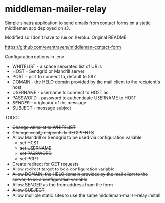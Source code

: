 middleman-mailer-relay
======================

Simple sinatra application to send emails from contact
forms on a static middleman app deployed on s3.

Modified so I don't have to run on heroku. Original README

https://github.com/evantravers/middleman-contact-form

Configuration options in .env

* WHITELIST - a space separated list of URLs
* HOST - Sendgrid or Mandrill server
* PORT - port to connect to, default to 587
* DOMAIN - the HELO domain provided by the mail client to the recipient's host
* USERNAME - username to connect to HOST as
* PASSWORD - password to authenticate USERNAME to HOST
* SENDER - originator of the message
* SUBJECT - message subject

TODO: 

- ~~Change whitelist to WHITELIST~~
- ~~Change email_recipients to RECIPIENTS~~
- Allow Mandrill or Sendgrid to be used via configuration variable
    - ~~set HOST~~
    - ~~set USERNAME~~
    - ~~set PASSWORD~~
    - ~~set PORT~~
- Create redirect for GET requests
- Allow redirect target to be a configuration variable
- ~~Allow DOMAIN, the HELO domain provided by the mail client to the server, to be a configuration variable~~
- ~~Allow SENDER as the from address from the form~~
- ~~Allow SUBJECT~~
- Allow multiple static sites to use the same middleman-mailer-relay install
